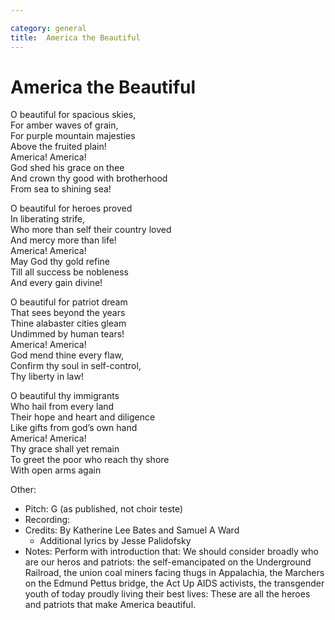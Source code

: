 ```yaml
---

category: general
title:  America the Beautiful
---
```



# America the Beautiful

O beautiful for spacious skies,  
For amber waves of grain,  
For purple mountain majesties  
Above the fruited plain!  
America! America!  
God shed his grace on thee  
And crown thy good with brotherhood  
From sea to shining sea!  
  
O beautiful for heroes proved  
In liberating strife,  
Who more than self their country loved  
And mercy more than life!  
America! America!  
May God thy gold refine  
Till all success be nobleness  
And every gain divine!  
  
O beautiful for patriot dream  
That sees beyond the years  
Thine alabaster cities gleam  
Undimmed by human tears!  
America! America!  
God mend thine every flaw,  
Confirm thy soul in self-control,  
Thy liberty in law!  

O beautiful thy immigrants  
Who hail from every land  
Their hope and heart and diligence  
Like gifts from god’s own hand  
America! America!  
Thy grace shall yet remain  
To greet the poor who reach thy shore  
With open arms again  


Other: 
* Pitch: G (as published, not choir teste)
* Recording: 
* Credits: By Katherine Lee Bates and Samuel A Ward
  * Additional lyrics by Jesse Palidofsky
* Notes: Perform with introduction that: We should consider broadly who are our heros and patriots: the self-emancipated on the Underground Railroad, the union coal miners facing thugs in Appalachia, the Marchers on the Edmund Pettus bridge, the Act Up AIDS activists, the transgender youth of today proudly living their best lives: These are all the heroes and patriots that make America beautiful.

